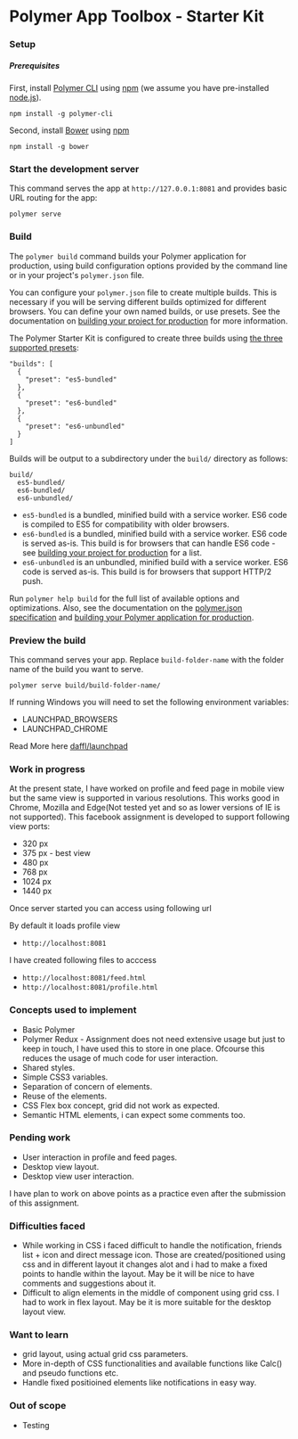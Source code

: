# Polymer App Toolbox - Starter Kit

### Setup

##### Prerequisites

First, install [Polymer CLI](https://github.com/Polymer/polymer-cli) using
[npm](https://www.npmjs.com) (we assume you have pre-installed [node.js](https://nodejs.org)).

    npm install -g polymer-cli

Second, install [Bower](https://bower.io/) using [npm](https://www.npmjs.com)

    npm install -g bower

### Start the development server

This command serves the app at `http://127.0.0.1:8081` and provides basic URL
routing for the app:

    polymer serve

### Build

The `polymer build` command builds your Polymer application for production, using build configuration options provided by the command line or in your project's `polymer.json` file.

You can configure your `polymer.json` file to create multiple builds. This is necessary if you will be serving different builds optimized for different browsers. You can define your own named builds, or use presets. See the documentation on [building your project for production](https://www.polymer-project.org/2.0/toolbox/build-for-production) for more information.

The Polymer Starter Kit is configured to create three builds using [the three supported presets](https://www.polymer-project.org/2.0/toolbox/build-for-production#build-presets):

```
"builds": [
  {
    "preset": "es5-bundled"
  },
  {
    "preset": "es6-bundled"
  },
  {
    "preset": "es6-unbundled"
  }
]
```

Builds will be output to a subdirectory under the `build/` directory as follows:

```
build/
  es5-bundled/
  es6-bundled/
  es6-unbundled/
```

* `es5-bundled` is a bundled, minified build with a service worker. ES6 code is compiled to ES5 for compatibility with older browsers.
* `es6-bundled` is a bundled, minified build with a service worker. ES6 code is served as-is. This build is for browsers that can handle ES6 code - see [building your project for production](https://www.polymer-project.org/2.0/toolbox/build-for-production#compiling) for a list.
* `es6-unbundled` is an unbundled, minified build with a service worker. ES6 code is served as-is. This build is for browsers that support HTTP/2 push.

Run `polymer help build` for the full list of available options and optimizations. Also, see the documentation on the [polymer.json specification](https://www.polymer-project.org/2.0/docs/tools/polymer-json) and [building your Polymer application for production](https://www.polymer-project.org/2.0/toolbox/build-for-production).

### Preview the build

This command serves your app. Replace `build-folder-name` with the folder name of the build you want to serve.

    polymer serve build/build-folder-name/

If running Windows you will need to set the following environment variables:

- LAUNCHPAD_BROWSERS
- LAUNCHPAD_CHROME

Read More here [daffl/launchpad](https://github.com/daffl/launchpad#environment-variables-impacting-local-browsers-detection)

### Work in progress

At the present state, I have worked on profile and feed page in mobile view but the same view is supported in various resolutions. This works good in Chrome, Mozilla and Edge(Not tested yet and so as lower versions of IE is not supported).
This facebook assignment is developed to support following view ports:

- 320 px
- 375 px - best view
- 480 px
- 768 px
- 1024 px
- 1440 px

Once server started you can access using following url

By default it loads profile view
- `http://localhost:8081`

I have created following files to acccess
- `http://localhost:8081/feed.html`
- `http://localhost:8081/profile.html`

### Concepts used to implement
- Basic Polymer
- Polymer Redux - Assignment does not need extensive usage but just to keep in touch, I have used this to store in one place. Ofcourse this reduces the usage of much code for user interaction.
- Shared styles.
- Simple CSS3 variables.
- Separation of concern of elements.
- Reuse of the elements.
- CSS Flex box concept, grid did not work as expected.
- Semantic HTML elements, i can expect some comments too.

### Pending work
- User interaction in profile and feed pages.
- Desktop view layout.
- Desktop view user interaction.

I have plan to work on above points as a practice even after the submission of this assignment.

### Difficulties faced
- While working in CSS i faced difficult to handle the notification, friends list + icon and direct message icon. Those are created/positioned using css and in different layout it changes alot and i had to make a fixed points to handle within the layout. May be it will be nice to have comments and suggestions about it.
- Difficult to align elements in the middle of component using grid css. I had to work in flex layout. May be it is more suitable for the desktop layout view.

### Want to learn
- grid layout, using actual grid css parameters.
- More in-depth of CSS functionalities and available functions like Calc() and pseudo functions etc.
- Handle fixed positioined elements like notifications in easy way.

### Out of scope
- Testing